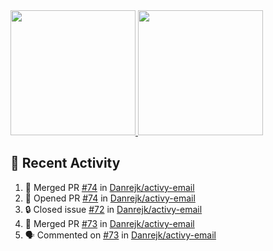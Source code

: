 <a href="https://github.com/anuraghazra/github-readme-stats">
  <img height=200 src="https://readme-stats-danrejk.vercel.app/api?username=Danrejk&theme=github_dark&border_color=3d444d&count_private=true" />
</a>
<a href="https://github.com/anuraghazra/github-readme-stats">
  <img height=200 src="https://readme-stats-danrejk.vercel.app/api/top-langs/?username=Danrejk&layout=donut&theme=github_dark&border_color=3d444d&count_private=true" />
</a>

## 🚀 Recent Activity  
<!--START_SECTION:activity-->
1. 🎉 Merged PR [#74](https://github.com/Danrejk/activy-email/pull/74) in [Danrejk/activy-email](https://github.com/Danrejk/activy-email)
2. 💪 Opened PR [#74](https://github.com/Danrejk/activy-email/pull/74) in [Danrejk/activy-email](https://github.com/Danrejk/activy-email)
3. 🔒 Closed issue [#72](https://github.com/Danrejk/activy-email/issues/72) in [Danrejk/activy-email](https://github.com/Danrejk/activy-email)
4. 🎉 Merged PR [#73](https://github.com/Danrejk/activy-email/pull/73) in [Danrejk/activy-email](https://github.com/Danrejk/activy-email)
5. 🗣 Commented on [#73](https://github.com/Danrejk/activy-email/pull/73#issuecomment-2781499108) in [Danrejk/activy-email](https://github.com/Danrejk/activy-email)
<!--END_SECTION:activity-->
